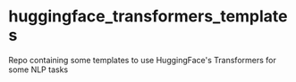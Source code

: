 # huggingface_transformers_templates

Repo containing some templates to use HuggingFace's Transformers for some NLP tasks